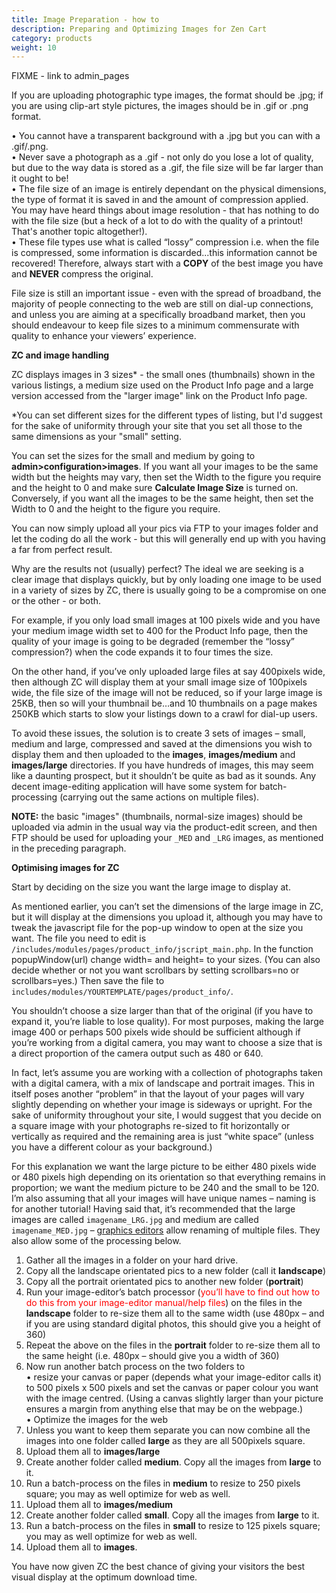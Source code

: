 ```yaml
---
title: Image Preparation - how to 
description: Preparing and Optimizing Images for Zen Cart 
category: products
weight: 10
---
```


FIXME - link to admin_pages 

If you are uploading photographic type images, the format should be .jpg; if you are using clip-art style pictures, the images should be in .gif or .png format.  

• You cannot have a transparent background with a .jpg but you can with a .gif/.png.  
• Never save a photograph as a .gif - not only do you lose a lot of quality, but due to the way data is stored as a .gif, the file size will be far larger than it ought to be!  
• The file size of an image is entirely dependant on the physical dimensions, the type of format it is saved in and the amount of compression applied. You may have heard things about image resolution - that has nothing to do with the file size (but a heck of a lot to do with the quality of a printout! That's another topic altogether!).  
• These file types use what is called “lossy” compression i.e. when the file is compressed, some information is discarded...this information cannot be recovered! Therefore, always start with a **COPY** of the best image you have and **NEVER** compress the original.  

File size is still an important issue - even with the spread of broadband, the majority of people connecting to the web are still on dial-up connections, and unless you are aiming at a specifically broadband market, then you should endeavour to keep file sizes to a minimum commensurate with quality to enhance your viewers’ experience.  

**ZC and image handling**  

ZC displays images in 3 sizes* - the small ones (thumbnails) shown in the various listings, a medium size used on the Product Info page and a large version accessed from the "larger image" link on the Product Info page.  

*You can set different sizes for the different types of listing, but I'd suggest for the sake of uniformity through your site that you set all those to the same dimensions as your "small" setting.  

You can set the sizes for the small and medium by going to **admin>configuration>images**. If you want all your images to be the same width but the heights may vary, then set the Width to the figure you require and the height to 0 and make sure **Calculate Image Size** is turned on. Conversely, if you want all the images to be the same height, then set the Width to 0 and the height to the figure you require.  

You can now simply upload all your pics via FTP to your images folder and let the coding do all the work - but this will generally end up with you having a far from perfect result. 

Why are the results not (usually) perfect? The ideal we are seeking is a clear image that displays quickly, but by only loading one image to be used in a variety of sizes by ZC, there is usually going to be a compromise on one or the other - or both. 

For example, if you only load small images at 100 pixels wide and you have your medium image width set to 400 for the Product Info page, then the quality of your image is going to be degraded (remember the “lossy” compression?) when the code expands it to four times the size.  

On the other hand, if you’ve only uploaded large files at say 400pixels wide, then although ZC will display them at your small image size of 100pixels wide, the file size of the image will not be reduced, so if your large image is 25KB, then so will your thumbnail be…and 10 thumbnails on a page makes 250KB which starts to slow your listings down to a crawl for dial-up users.  

To avoid these issues, the solution is to create 3 sets of images – small, medium and large, compressed and saved at the dimensions you wish to display them and then uploaded to the **images**, **images/medium** and **images/large** directories. If you have hundreds of images, this may seem like a daunting prospect, but it shouldn’t be quite as bad as it sounds. Any decent image-editing application will have some system for batch-processing (carrying out the same actions on multiple files).  

**NOTE:** the basic "images" (thumbnails, normal-size images) should be uploaded via admin in the usual way via the product-edit screen, and then FTP should be used for uploading your `_MED` and `_LRG` images, as mentioned in the preceding paragraph.  

**Optimising images for ZC**  

Start by deciding on the size you want the large image to display at.  

As mentioned earlier, you can’t set the dimensions of the large image in ZC, but it will display at the dimensions you upload it, although you may have to tweak the javascript file for the pop-up window to open at the size you want. The file you need to edit is `/includes/modules/pages/product_info/jscript_main.php`. In the function popupWindow(url) change width= and height= to your sizes. (You can also decide whether or not you want scrollbars by setting scrollbars=no or scrollbars=yes.) Then save the file to `includes/modules/YOURTEMPLATE/pages/product_info/`. 

You shouldn’t choose a size larger than that of the original (if you have to expand it, you’re liable to lose quality). For most purposes, making the large image 400 or perhaps 500 pixels wide should be sufficient although if you’re working from a digital camera, you may want to choose a size that is a direct proportion of the camera output such as 480 or 640.  

In fact, let’s assume you are working with a collection of photographs taken with a digital camera, with a mix of landscape and portrait images. This in itself poses another “problem” in that the layout of your pages will vary slightly depending on whether your image is sideways or upright. For the sake of uniformity throughout your site, I would suggest that you decide on a square image with your photographs re-sized to fit horizontally or vertically as required and the remaining area is just “white space” 
(unless you have a different colour as your background.)  

For this explanation we want the large picture to be either 480 pixels wide or 480 pixels high depending on its orientation so that everything remains in proportion; we want the medium picture to be 240 and the small to be 120\. I’m also assuming that all your images will have unique names – naming is for another tutorial! Having said that, it’s recommended that the large images are called `imagename_LRG.jpg` and medium are called `imagename_MED.jpg` – [graphics editors](/user/first_steps/useful_tools/#graphics-editors) allow renaming of multiple files. They also allow some of the processing below. 

1. Gather all the images in a folder on your hard drive.  
2. Copy all the landscape orientated pics to a new folder (call it **landscape**)  
3. Copy all the portrait orientated pics to another new folder (**portrait**)  
4. Run your image-editor’s batch processor (<font color="red">you’ll have to find out how to do this from your image-editor manual/help files</font>) on the files in the **landscape** folder to re-size them all to the same width (use 480px – and if you are using standard digital photos, this should give you a height of 360)  
5. Repeat the above on the files in the **portrait** folder to re-size them all to the same height (i.e. 480px – should give you a width of 360)  
6. Now run another batch process on the two folders to  
• resize your canvas or paper (depends what your image-editor calls it) to 500 pixels x 500 pixels and set the canvas or paper colour you want with the image centred. (Using a canvas slightly larger than your picture ensures a margin from anything else that may be on the webpage.)  
• Optimize the images for the web  
7. Unless you want to keep them separate you can now combine all the images into one folder called **large** as they are all 500pixels square.  
8. Upload them all to **images/large**  
9. Create another folder called **medium**. Copy all the images from **large** to it. 
10. Run a batch-process on the files in **medium** to resize to 250 pixels square; you may as well optimize for web as well.  
11. Upload them all to **images/medium**  
12. Create another folder called **small**. Copy all the images from **large** to it.  
13. Run a batch-process on the files in **small** to resize to 125 pixels square; you may as well optimize for web as well.  
14. Upload them all to **images**.  

You have now given ZC the best chance of giving your visitors the best visual display at the optimum download time.
